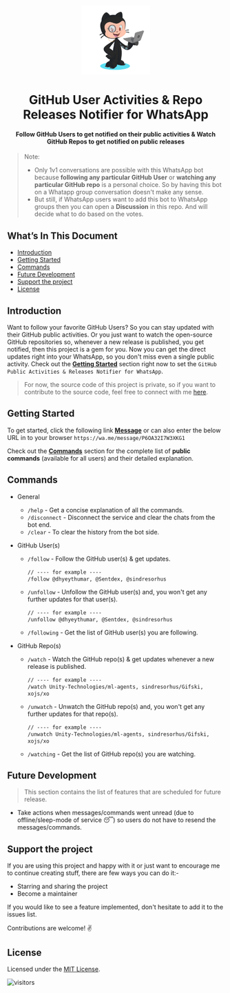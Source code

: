 <p align="center">
    <img alt="logo" src="./assets/github_octocat.svg" width="160"/>
</p>
<h1 align="center">
GitHub User Activities & Repo Releases Notifier for WhatsApp 
</h1>

<h4 align="center">
Follow GitHub Users to get notified on their public activities & Watch GitHub Repos to get notified on public releases
</h4>

>   Note: <br />
>   -   Only 1v1 conversations are possible with this WhatsApp bot because **following any particular GitHub User** or **watching any particular GitHub repo** is a personal choice. So by having this bot on a Whatapp group conversation doesn't make any sense.
>   -   But still, if WhatsApp users want to add this bot to WhatsApp groups then you can open a **Discussion** in this repo. And will decide what to do based on the votes.

## What’s In This Document

-   [Introduction](#introduction)
-   [Getting Started](#getting-started)
-   [Commands](#commands)
-   [Future Development](#future-development)
-   [Support the project](#support-the-project)
-   [License](#license)

## Introduction

Want to follow your favorite GitHub Users? So you can stay updated with their GitHub public activities. Or you just want to watch the open-source GitHub repositories so, whenever a new release is published, you get notified, then this project is a gem for you. Now you can get the direct updates right into your WhatsApp, so you don't miss even a single public activity. Check out the [**Getting Started**](#getting-started) section right now to set the `GitHub Public Activities & Releases Notifier for WhatsApp`.

> For now, the source code of this project is private, so if you want to contribute to the source code, feel free to connect with me [here](mailto:dhyeythumar@gmail.com).

## Getting Started

To get started, click the following link [**Message**](https://wa.me/message/P6OA32I7W3XKG1) or can also enter the below URL in to your browser `https://wa.me/message/P6OA32I7W3XKG1`

Check out the [**Commands**](#commands) section for the complete list of **public commands** (available for all users) and their detailed explanation.

## Commands

-   General
    -   `/help` - Get a concise explanation of all the commands.
    -   `/disconnect` - Disconnect the service and clear the chats from the bot end.
    -   `/clear` - To clear the history from the bot side.

-   GitHub User(s)
    -   `/follow` - Follow the GitHub user(s) & get updates.
        ```
        // ---- for example ----
        /follow @dhyeythumar, @Sentdex, @sindresorhus
        ```

    -   `/unfollow` - Unfollow the GitHub user(s) and, you won't get any further updates for that user(s).
        ```
        // ---- for example ----
        /unfollow @dhyeythumar, @Sentdex, @sindresorhus
        ```

    -   `/following` - Get the list of GitHub user(s) you are following.

- GitHub Repo(s)
    -   `/watch` - Watch the GitHub repo(s) & get updates whenever a new release is published.
        ```
        // ---- for example ----
        /watch Unity-Technologies/ml-agents, sindresorhus/Gifski, xojs/xo
        ```
    
    -   `/unwatch` - Unwatch the GitHub repo(s) and, you won't get any further updates for that repo(s).<br />
        ```
        // ---- for example ----
        /unwatch Unity-Technologies/ml-agents, sindresorhus/Gifski, xojs/xo
        ```
    
    -   `/watching` - Get the list of GitHub repo(s) you are watching.

## Future Development

> This section contains the list of features that are scheduled for future release.

-   Take actions when messages/commands went unread (due to offline/sleep-mode of service 😴) so users do not have to resend the messages/commands.

## Support the project

If you are using this project and happy with it or just want to encourage me to continue creating stuff, there are few ways you can do it:-

-   Starring and sharing the project
-   Become a maintainer

If you would like to see a feature implemented, don't hesitate to add it to the issues list.

Contributions are welcome! ✌

## License

Licensed under the [MIT License](./LICENSE).

![visitors](https://page-views.glitch.me/badge?page_id=dhyeythumar.github-user-activity-feeds-for-whatsapp)
